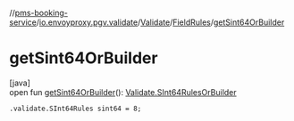 //[pms-booking-service](../../../../index.md)/[io.envoyproxy.pgv.validate](../../index.md)/[Validate](../index.md)/[FieldRules](index.md)/[getSint64OrBuilder](get-sint64-or-builder.md)

# getSint64OrBuilder

[java]\
open fun [getSint64OrBuilder](get-sint64-or-builder.md)(): [Validate.SInt64RulesOrBuilder](../-s-int64-rules-or-builder/index.md)

`.validate.SInt64Rules sint64 = 8;`